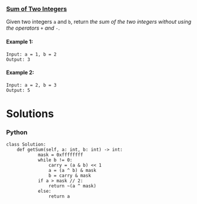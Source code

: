 ### [Sum of Two Integers](https://leetcode.com/problems/sum-of-two-integers/) <br>

Given two integers `a` and `b`, return *the sum of the two integers without using the operators* `+` *and* `-`.




#### Example 1:

```
Input: a = 1, b = 2
Output: 3

```

#### Example 2:

```
Input: a = 2, b = 3
Output: 5

```

# Solutions

### Python
```
class Solution:
    def getSum(self, a: int, b: int) -> int:
            mask = 0xffffffff
            while b != 0:
                carry = (a & b) << 1
                a = (a ^ b) & mask
                b = carry & mask
            if a > mask // 2:
                return ~(a ^ mask)
            else:
                return a
```
